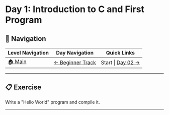 # Day 1: Introduction to C and First Program

## 🔗 Navigation

| Level Navigation | Day Navigation | Quick Links |
|------------------|----------------|-------------|
| [🏠 Main](../../README.md) | [← Beginner Track](../README.md) | Start \| [Day 02 →](../Day02/) |

---

## 📋 Exercise

Write a "Hello World" program and compile it.

---
